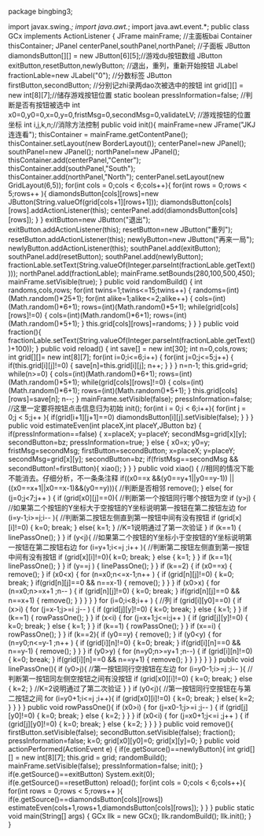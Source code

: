 package bingbing3;

import javax.swing.*;
import java.awt.*;
import java.awt.event.*;
public class GCx implements ActionListener
{
JFrame mainFrame; //主面板bai
Container thisContainer;
JPanel centerPanel,southPanel,northPanel; //子面板
JButton diamondsButton[][] = new JButton[6][5];//游戏du按钮数组
JButton exitButton,resetButton,newlyButton; //退出，重列，重新开始按钮
JLabel fractionLable=new JLabel("0"); //分数标签
JButton firstButton,secondButton; //分别记zhi录两dao次被选中的按钮
int grid[][] = new int[8][7];//储存游戏按钮位置
static boolean pressInformation=false; //判断是否有按钮被选中
int x0=0,y0=0,x=0,y=0,fristMsg=0,secondMsg=0,validateLV; //游戏按钮的位置坐标
int i,j,k,n;//消除方法控制
public void init(){
mainFrame=new JFrame("JKJ连连看");
thisContainer = mainFrame.getContentPane();
thisContainer.setLayout(new BorderLayout());
centerPanel=new JPanel();
southPanel=new JPanel();
northPanel=new JPanel();
thisContainer.add(centerPanel,"Center");
thisContainer.add(southPanel,"South");
thisContainer.add(northPanel,"North");
centerPanel.setLayout(new GridLayout(6,5));
for(int cols = 0;cols < 6;cols++){
for(int rows = 0;rows < 5;rows++ ){
diamondsButton[cols][rows]=new JButton(String.valueOf(grid[cols+1][rows+1]));
diamondsButton[cols][rows].addActionListener(this);
centerPanel.add(diamondsButton[cols][rows]);
}
}
exitButton=new JButton("退出");
exitButton.addActionListener(this);
resetButton=new JButton("重列");
resetButton.addActionListener(this);
newlyButton=new JButton("再来一局");
newlyButton.addActionListener(this);
southPanel.add(exitButton);
southPanel.add(resetButton);
southPanel.add(newlyButton);
fractionLable.setText(String.valueOf(Integer.parseInt(fractionLable.getText())));
northPanel.add(fractionLable);
mainFrame.setBounds(280,100,500,450);
mainFrame.setVisible(true);
}
public void randomBuild() {
int randoms,cols,rows;
for(int twins=1;twins<=15;twins++) {
randoms=(int)(Math.random()*25+1);
for(int alike=1;alike<=2;alike++) {
cols=(int)(Math.random()*6+1);
rows=(int)(Math.random()*5+1);
while(grid[cols][rows]!=0) {
cols=(int)(Math.random()*6+1);
rows=(int)(Math.random()*5+1);
}
this.grid[cols][rows]=randoms;
}
}
}
public void fraction(){
fractionLable.setText(String.valueOf(Integer.parseInt(fractionLable.getText())+100));
}
public void reload() {
int save[] = new int[30];
int n=0,cols,rows;
int grid[][]= new int[8][7];
for(int i=0;i<=6;i++) {
for(int j=0;j<=5;j++) {
if(this.grid[i][j]!=0) {
save[n]=this.grid[i][j];
n++;
}
}
}
n=n-1;
this.grid=grid;
while(n>=0) {
cols=(int)(Math.random()*6+1);
rows=(int)(Math.random()*5+1);
while(grid[cols][rows]!=0) {
cols=(int)(Math.random()*6+1);
rows=(int)(Math.random()*5+1);
}
this.grid[cols][rows]=save[n];
n--;
}
mainFrame.setVisible(false);
pressInformation=false; //这里一定要将按钮点击信息归为初始
init();
for(int i = 0;i < 6;i++){
for(int j = 0;j < 5;j++ ){
if(grid[i+1][j+1]==0)
diamondsButton[i][j].setVisible(false);
}
}
}
public void estimateEven(int placeX,int placeY,JButton bz) {
if(pressInformation==false) {
x=placeX;
y=placeY;
secondMsg=grid[x][y];
secondButton=bz;
pressInformation=true;
}
else {
x0=x;
y0=y;
fristMsg=secondMsg;
firstButton=secondButton;
x=placeX;
y=placeY;
secondMsg=grid[x][y];
secondButton=bz;
if(fristMsg==secondMsg && secondButton!=firstButton){
xiao();
}
}
}
public void xiao() { //相同的情况下能不能消去。仔细分析，不一条条注释
if((x0==x &&(y0==y+1||y0==y-1)) || ((x0==x+1||x0==x-1)&&(y0==y))){ //判断是否相邻
remove();
}
else{
for (j=0;j<7;j++ ) {
if (grid[x0][j]==0){ //判断第一个按钮同行哪个按钮为空
if (y>j) { //如果第二个按钮的Y坐标大于空按钮的Y坐标说明第一按钮在第二按钮左边
for (i=y-1;i>=j;i-- ){ //判断第二按钮左侧直到第一按钮中间有没有按钮
if (grid[x][i]!=0) {
k=0;
break;
}
else{ k=1; } //K=1说明通过了第一次验证
}
if (k==1) {
linePassOne();
}
}
if (y<j){ //如果第二个按钮的Y坐标小于空按钮的Y坐标说明第一按钮在第二按钮右边
for (i=y+1;i<=j ;i++ ){ //判断第二按钮左侧直到第一按钮中间有没有按钮
if (grid[x][i]!=0){
k=0;
break;
}
else { k=1; }
}
if (k==1){
linePassOne();
}
}
if (y==j ) {
linePassOne();
}
}
if (k==2) {
if (x0==x) {
remove();
}
if (x0<x) {
for (n=x0;n<=x-1;n++ ) {
if (grid[n][j]!=0) {
k=0;
break;
}
if(grid[n][j]==0 && n==x-1) {
remove();
}
}
}
if (x0>x) {
for (n=x0;n>=x+1 ;n-- ) {
if (grid[n][j]!=0) {
k=0;
break;
}
if(grid[n][j]==0 && n==x+1) {
remove();
}
}
}
}
}
for (i=0;i<8;i++ ) { //列
if (grid[i][y0]==0) {
if (x>i) {
for (j=x-1;j>=i ;j-- ) {
if (grid[j][y]!=0) {
k=0;
break;
}
else { k=1; }
}
if (k==1) {
rowPassOne();
}
}
if (x<i) {
for (j=x+1;j<=i;j++ ) {
if (grid[j][y]!=0) {
k=0;
break;
}
else { k=1; }
}
if (k==1) {
rowPassOne();
}
}
if (x==i) {
rowPassOne();
}
}
if (k==2){
if (y0==y) {
remove();
}
if (y0<y) {
for (n=y0;n<=y-1 ;n++ ) {
if (grid[i][n]!=0) {
k=0;
break;
}
if(grid[i][n]==0 && n==y-1) {
remove();
}
}
}
if (y0>y) {
for (n=y0;n>=y+1 ;n--) {
if (grid[i][n]!=0) {
k=0;
break;
}
if(grid[i][n]==0 && n==y+1) {
remove();
}
}
}
}
}
}
}
public void linePassOne(){
if (y0>j){ //第一按钮同行空按钮在左边
for (i=y0-1;i>=j ;i-- ){ //判断第一按钮同左侧空按钮之间有没按钮
if (grid[x0][i]!=0) {
k=0;
break;
}
else { k=2; } //K=2说明通过了第二次验证
}
}
if (y0<j){ //第一按钮同行空按钮在与第二按钮之间
for (i=y0+1;i<=j ;i++){
if (grid[x0][i]!=0) {
k=0;
break;
}
else{ k=2; }
}
}
}
public void rowPassOne(){
if (x0>i) {
for (j=x0-1;j>=i ;j-- ) {
if (grid[j][y0]!=0) {
k=0;
break;
}
else { k=2; }
}
}
if (x0<i) {
for (j=x0+1;j<=i ;j++ ) {
if (grid[j][y0]!=0) {
k=0;
break;
}
else { k=2; }
}
}
}
public void remove(){
firstButton.setVisible(false);
secondButton.setVisible(false);
fraction();
pressInformation=false;
k=0;
grid[x0][y0]=0;
grid[x][y]=0;
}
public void actionPerformed(ActionEvent e) {
if(e.getSource()==newlyButton){
int grid[][] = new int[8][7];
this.grid = grid;
randomBuild();
mainFrame.setVisible(false);
pressInformation=false;
init();
}
if(e.getSource()==exitButton)
System.exit(0);
if(e.getSource()==resetButton)
reload();
for(int cols = 0;cols < 6;cols++){
for(int rows = 0;rows < 5;rows++ ){
if(e.getSource()==diamondsButton[cols][rows])
estimateEven(cols+1,rows+1,diamondsButton[cols][rows]);
}
}
}
public static void main(String[] args) {
GCx llk = new GCx();
llk.randomBuild();
llk.init();
}
} 
